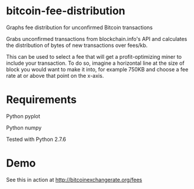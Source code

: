 # bitcoin-fee-distribution
Graphs fee distribution for unconfirmed Bitcoin transactions

Grabs unconfirmed transactions from blockchain.info's API and calculates the distribution of bytes of new transactions over fees/kb. 

This can be used to select a fee that will get a profit-optimizing miner to include your transaction. To do so, imagine a horizontal line at the size of block you would want to make it into, for example 750KB and choose a fee rate at or above that point on the x-axis.

# Requirements

Python pyplot

Python numpy

Tested with Python 2.7.6

# Demo

See this in action at http://bitcoinexchangerate.org/fees

